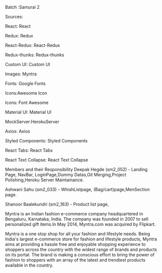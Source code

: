 Batch :Samurai 2

Sources:

React: React

Redux: Redux

React-Redux: React-Redux

Redux-thunks: Redux-thunks

Custom UI: Custom UI

Images: Myntra

Fonts: Google Fonts

Icons:Awesome Icon

Icons: Font Awesome

Material UI: Material UI

MockServer:HerokuServer

Axios: Axios

Styled Components: Styled Components

React Tabs: React Tabs

React Text Collapse: React Text Collapse

Members and their Responsibility
Deepak Hegde (sm2_052) - Landing Page, NavBar, LoginPage,Dummy Datas,Git Merging,Project Polishing,Heroku Server Maintainance.

Ashwani Sahu (sm2_033) - WhishListpage, (Bag/cart)page,MenSection page.

Shanoor Baalekundri (sm2_163) - Product list page,


Myntra is an Indian fashion e-commerce company headquartered in Bengaluru, Karnataka, India. The company was founded in 2007 to sell personalized gift items.In May 2014, Myntra.com was acquired by Flipkart.

Myntra is a one stop shop for all your fashion and lifestyle needs. Being India's largest e-commerce store for fashion and lifestyle products, Myntra aims at providing a hassle free and enjoyable shopping experience to shoppers across the country with the widest range of brands and products on its portal. The brand is making a conscious effort to bring the power of fashion to shoppers with an array of the latest and trendiest products available in the country.
